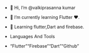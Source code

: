 - 👋 Hi, I’m @valkiprasanna kumar
- 🌱 I’m currently learning Flutter ❤️.
- 🗿 Learning flutter,Dart and firebase.

- Languages And Tools
- “Flutter”“Firebase”“Dart”“Github”


<!---
9014897763/9014897763 is a ✨ special ✨ repository because its `README.md` (this file) appears on your GitHub profile.
You can click the Preview link to take a look at your changes.
--->
